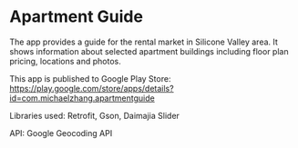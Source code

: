 # Apartment Guide

The app provides a guide for the rental market in Silicone Valley area. It shows information about selected apartment buildings including floor plan pricing, locations and photos.

This app is published to Google Play Store:
https://play.google.com/store/apps/details?id=com.michaelzhang.apartmentguide

Libraries used: Retrofit, Gson, Daimajia Slider

API: Google Geocoding API

